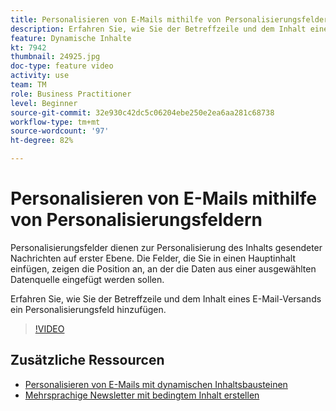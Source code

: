 ```yaml
---
title: Personalisieren von E-Mails mithilfe von Personalisierungsfeldern
description: Erfahren Sie, wie Sie der Betreffzeile und dem Inhalt eines E-Mail-Versands ein Personalisierungsfeld hinzufügen.
feature: Dynamische Inhalte
kt: 7942
thumbnail: 24925.jpg
doc-type: feature video
activity: use
team: TM
role: Business Practitioner
level: Beginner
source-git-commit: 32e930c42dc5c06204ebe250e2ea6aa281c68738
workflow-type: tm+mt
source-wordcount: '97'
ht-degree: 82%

---
```



# Personalisieren von E-Mails mithilfe von Personalisierungsfeldern

Personalisierungsfelder dienen zur Personalisierung des Inhalts gesendeter Nachrichten auf erster Ebene. Die Felder, die Sie in einen Hauptinhalt einfügen, zeigen die Position an, an der die Daten aus einer ausgewählten Datenquelle eingefügt werden sollen.

Erfahren Sie, wie Sie der Betreffzeile und dem Inhalt eines E-Mail-Versands ein Personalisierungsfeld hinzufügen.

>[!VIDEO](https://video.tv.adobe.com/v/24925?quality=12)

## Zusätzliche Ressourcen

* [Personalisieren von E-Mails mit dynamischen Inhaltsbausteinen](/help/content-creation/personalize-using-dynamic-content-blocks.md)
* [Mehrsprachige Newsletter mit bedingtem Inhalt erstellen](/help/content-creation/create-a-multilingual-newsletter-using-conditional-content.md)
